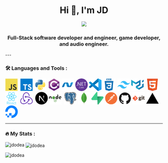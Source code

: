 <h1 align="center">Hi 👋, I'm JD</h1>
<div id="header" align="center">
  <img src="https://i.giphy.com/media/v1.Y2lkPTc5MGI3NjExdm5ra3cyY3hndThnYXh0ejhtdjF4d3NwaWlnbW04N2sxM254bTRqNCZlcD12MV9pbnRlcm5hbF9naWZfYnlfaWQmY3Q9cw/4bckBayvO7BMrz5kna/giphy.gif" width="100"/>
</div>
<h3 align="center">Full-Stack software developer and engineer, game developer, and audio engineer.</h3>
---

### :hammer_and_wrench: Languages and Tools :
<div>
  <img src="https://github.com/devicons/devicon/blob/master/icons/javascript/javascript-original.svg" title="JavaScript" alt="JavaScript" width="40" height="40"/>&nbsp;
  <img src="https://github.com/devicons/devicon/blob/master/icons/typescript/typescript-original.svg" title="Typescript" **alt="Typescript" width="40" height="40"/>
  <img src="https://github.com/devicons/devicon/blob/master/icons/python/python-original.svg" title="Python" **alt="Python" width="40" height="40"/>
  <img src="https://github.com/devicons/devicon/blob/master/icons/csharp/csharp-original.svg" title="C#" **alt="C#" width="40" height="40"/>
  <img src="https://github.com/devicons/devicon/blob/master/icons/dot-net/dot-net-original.svg" title="dotnet" **alt="dotnet" width="40" height="40"/>
  <img src="https://github.com/devicons/devicon/blob/master/icons/dotnetcore/dotnetcore-original.svg" title="dotnet core" **alt="dotnet core" width="40" height="40"/>
  <img src="https://github.com/devicons/devicon/blob/master/icons/vscode/vscode-original.svg" title="VSCode" **alt="VSCode" width="40" height="40"/>
  <img src="https://github.com/devicons/devicon/blob/master/icons/css3/css3-plain-wordmark.svg"  title="CSS3" alt="CSS" width="40" height="40"/>&nbsp;
  <img src="https://github.com/devicons/devicon/blob/master/icons/tailwindcss/tailwindcss-original.svg" title="TailwindCSS" **alt="TailwindCSS" width="40" height="40"/>
  <img src="https://github.com/devicons/devicon/blob/master/icons/materialui/materialui-original.svg" title="Material UI" alt="Material UI" width="40" height="40"/>&nbsp;
  <img src="https://github.com/devicons/devicon/blob/master/icons/html5/html5-original.svg" title="HTML5" alt="HTML" width="40" height="40"/>&nbsp;
  <img src="https://github.com/devicons/devicon/blob/master/icons/react/react-original-wordmark.svg" title="React" alt="React" width="40" height="40"/>&nbsp;
  <img src="https://github.com/devicons/devicon/blob/master/icons/redux/redux-original.svg" title="Redux" alt="Redux " width="40" height="40"/>&nbsp;
  <img src="https://github.com/devicons/devicon/blob/master/icons/nextjs/nextjs-original.svg" title="NextJS" **alt="NextJS" width="40" height="40"/>
  <img src="https://github.com/devicons/devicon/blob/master/icons/nodejs/nodejs-original-wordmark.svg" title="NodeJS" alt="NodeJS" width="40" height="40"/>&nbsp;
  <img src="https://github.com/devicons/devicon/blob/master/icons/postgresql/postgresql-original.svg" title="PostgreSQL" **alt="PostgreSQL" width="40" height="40"/>
  <img src="https://github.com/devicons/devicon/blob/master/icons/mongodb/mongodb-original.svg" title="MongoDB" **alt="MongoDB" width="40" height="40"/>
  <img src="https://github.com/devicons/devicon/blob/master/icons/supabase/supabase-original.svg" title="Supabase" **alt="Supabase" width="40" height="40"/>
  <img src="https://github.com/devicons/devicon/blob/master/icons/postman/postman-original.svg" title="Postman" **alt="Postman" width="40" height="40"/>
  <img src="https://github.com/devicons/devicon/blob/master/icons/github/github-original.svg" title="Github" **alt="Github" width="40" height="40"/>
  <img src="https://github.com/devicons/devicon/blob/master/icons/git/git-original-wordmark.svg" title="Git" **alt="Git" width="40" height="40"/>
  <img src="https://github.com/devicons/devicon/blob/master/icons/vercel/vercel-original.svg" title="Vercel" **alt="Vercel" width="40" height="40"/>
  <img src="https://github.com/devicons/devicon/blob/master/icons/digitalocean/digitalocean-original.svg" title="Digital Ocean" **alt="Digital Ocean" width="40" height="40"/>
</div>


---

### :fire: My Stats :

<p><img align="left" src="https://github-readme-stats.vercel.app/api/top-langs?username=jdodea&show_icons=true&theme=dark&locale=en&layout=compact" alt="jdodea" /></p>

<p>&nbsp;<img align="center" src="https://github-readme-stats.vercel.app/api?username=jdodea&show_icons=true&theme=dark&locale=en" alt="jdodea" /></p>

<p align="left"> <img src="https://komarev.com/ghpvc/?username=jdodea&label=Profile%20views&color=0e75b6&style=flat" alt="jdodea" /> </p>
